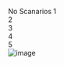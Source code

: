 No	Scanarios
1	
2	
3	
4	
5	
![image](https://github.com/user-attachments/assets/6dd423ad-3fe9-4d3f-9af4-647f3ad052c8)
